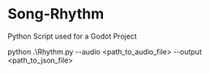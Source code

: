 # Song-Rhythm

Python Script used for a Godot Project

python .\Rhythm.py --audio <path_to_audio_file> --output <path_to_json_file>
